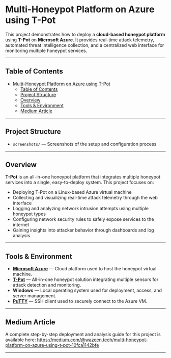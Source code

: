 # Multi-Honeypot Platform on Azure using T-Pot

This project demonstrates how to deploy a **cloud-based honeypot platform** using **T-Pot** on **Microsoft Azure**. It provides real-time attack telemetry, automated threat intelligence collection, and a centralized web interface for monitoring multiple honeypot services.

---

## Table of Contents

- [Multi-Honeypot Platform on Azure using T-Pot](#multi-honeypot-platform-on-azure-using-t-pot)
  - [Table of Contents](#table-of-contents)
  - [Project Structure](#project-structure)
  - [Overview](#overview)
  - [Tools \& Environment](#tools--environment)
  - [Medium Article](#medium-article)

---

## Project Structure

* `screenshots/` — Screenshots of the setup and configuration process

---

## Overview

**T-Pot** is an all-in-one honeypot platform that integrates multiple honeypot services into a single, easy-to-deploy system. This project focuses on:

* Deploying T-Pot on a Linux-based Azure virtual machine
* Collecting and visualizing real-time attack telemetry through the web interface
* Logging and analyzing network intrusion attempts using multiple honeypot types
* Configuring network security rules to safely expose services to the internet
* Gaining insights into attacker behavior through dashboards and log analysis

---


## Tools & Environment

- **[Microsoft Azure](https://azure.microsoft.com)** — Cloud platform used to host the honeypot virtual machine.  
- **[T-Pot](https://github.com/telekom-security/tpotce)** — All-in-one honeypot solution integrating multiple sensors for attack detection and monitoring.  
- **Windows** — Local operating system used for deployment, access, and server management.  
- **[PuTTY](https://www.putty.org)** — SSH client used to securely connect to the Azure VM.  


---

## Medium Article

A complete step-by-step deployment and analysis guide for this project is available here:
https://medium.com/@wazeen.tech/multi-honeypot-platform-on-azure-using-t-pot-10fca1142bfe

---
